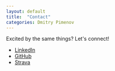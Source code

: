 ```yaml
---
layout: default
title:  "Contact"
categories: Dmitry Pimenov
---
```


Excited by the same things? Let's connect!
- [LinkedIn](https://www.linkedin.com/in/dpim)
- [GitHub](https://github.com/dpim)
- [Strava](https://www.strava.com/athletes/5094923)

